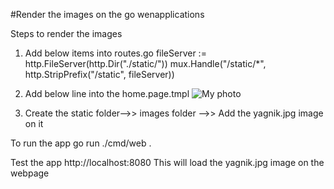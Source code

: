 #Render the images on the go wenapplications


Steps to render the images
1) Add below items into routes.go
	fileServer := http.FileServer(http.Dir("./static/"))
	mux.Handle("/static/*", http.StripPrefix("/static", fileServer))

2) Add below line into the home.page.tmpl
   <img src="/static/images/yagnik.jpg" alt="My photo">
3) Create the static folder-->> images folder -->> Add the yagnik.jpg image on it


To run the app 
go run ./cmd/web .

Test the app 
http://localhost:8080 
This will load the yagnik.jpg image on the webpage